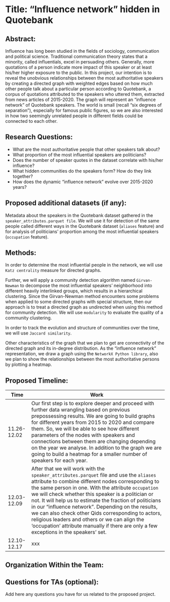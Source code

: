 # Title: “Influence network” hidden in Quotebank
## Abstract:
Influence has long been studied in the fields of sociology, communication and political science. Traditional communication theory states that a minority, called influentials, excel in persuading others. Generally, more quotations of a person indicate more impact of this speaker or at least his/her higher exposure to the public. In this project, our intention is to reveal the unobvious relationships between the most authoritative speakers by creating a directed graph with weighted edges based on how much other people talk about a particular person according to Quotebank, a corpus of quotations attributed to the speakers who uttered them, extracted from news articles of 2015-2020. The graph will represent an “influence network” of Quotebank speakers. The world is small (recall “six degrees of separation”), especially for famous public figures, so we are also interested in how two seemingly unrelated people in different fields could be connected to each other. 
## Research Questions:
* What are the most authoritative people that other speakers talk about? 
* What proportion of the most influential speakers are politicians? 
* Does the number of speaker quotes in the dataset correlate with his/her influence? 
* What hidden communities do the speakers form? How do they link together? 
* How does the dynamic “influence network” evolve over 2015-2020 years?
## Proposed additional datasets (if any): 
Metadata about the speakers in the Quotebank dataset gathered in the `speaker_attributes.parquet file`. We will use it for detection of the same people called different ways in the Quotebank dataset (`aliases` feature) and for analysis of politicians' proportion among the most influential speakers (`occupation` feature).   
## Methods:
In order to determine the most influential people in the network, we will use `Katz centrality` measure for directed graphs. 

Further, we will apply a community detection algorithm named `Girvan-Newman` to decompose the most influential speakers’ neighborhood into different heavily interlinked groups, which results in a hierarchical clustering. Since the Girvan-Newman method encounters some problems when applied to some directed graphs with special structure, then our approach is to treat a directed graph as undirected when using this method for community detection. We will use `modularity` to evaluate the quality of a community clustering. 

In order to track the evolution and structure of communities over the time, we will use `Jaccard similarity`. 

Other characteristics of the graph that we plan to get are connectivity of the directed graph and its in-degree distribution. As the “influence network” representation, we draw a graph using the `NetworkX Python library`, also we plan to show the relationships between the most authoritative persons by plotting a heatmap.
## Proposed Timeline:
|  Time   | Work  |
|  ----  | ----  |
| 11.26-12.02  | Our first step is to explore deeper and proceed with further data wrangling based on previous prepossessing results. We are going to build graphs for different years from 2015 to 2020 and compare them. So, we will be able to see how different parameters of the nodes with speakers and connections between them are changing depending on the year we analyse. In addition to the graph we are going to build a heatmap for a smaller number of speakers for each year.|
| 12.03-12.09  | After that we will work with the `speaker_attributes.parquet` file and use the `aliases` attribute to combine different nodes corresponding to the same person in one. With the attribute `occupation` we will check whether this speaker is a politician or not. It will help us to estimate the fraction of politicians in our “influence network”. Depending on the results, we can also check other Qids corresponding to actors, religious leaders and others or we can align the ‘occupation’ attribute manually if there are only a few exceptions in the speakers’ set. |
| 12.10-12.17  | xxx |
## Organization Within the Team:

## Questions for TAs (optional):
 Add here any questions you have for us related to the proposed project.
